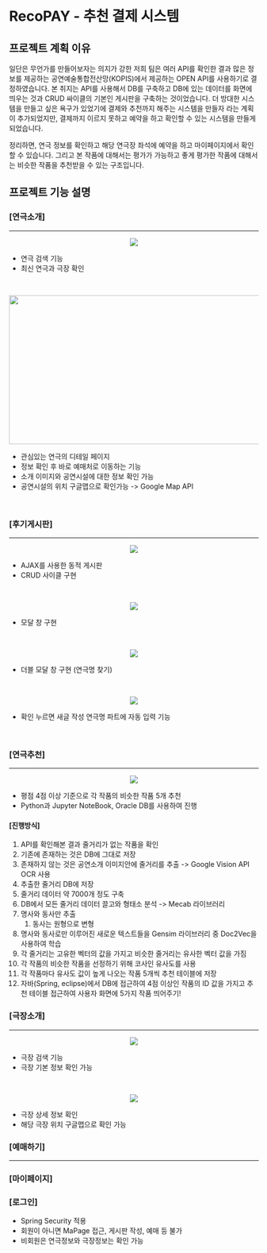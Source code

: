# RecoPAY - 추천 결제 시스템
## 프로젝트 계획 이유
일단은 무언가를 만들어보자는 의지가 강한 저희 팀은 여러 API를 확인한 결과 많은 정보를 제공하는 공연예술통합전산망(KOPIS)에서 제공하는 OPEN API를 사용하기로 결정하였습니다. 본 취지는 API를 사용해서 DB를 구축하고 DB에 있는 데이터를 화면에 띄우는 것과 CRUD 싸이클의 기본인 게시판을 구축하는 것이었습니다. 더 방대한 시스템을 만들고 싶은 욕구가 있었기에 결제와 추천까지 해주는 시스템을 만들자 라는 계획이 추가되었지만, 결제까지 이르지 못하고 예약을 하고 확인할 수 있는 시스템을 만들게 되었습니다.

정리하면, 연극 정보를 확인하고 해당 연극장 좌석에 예약을 하고 마이페이지에서 확인할 수 있습니다. 그리고 본 작품에 대해서는 평가가 가능하고 좋게 평가한 작품에 대해서는 비슷한 작품을 추천받을 수 있는 구조입니다.


## 프로젝트 기능 설명

### [연극소개] 
<hr/>
<p align="center"> <img src="img/th_1.JPG"></img> </p>

- 연극 검색 기능
- 최신 연극과 극장 확인 

<br/>
<p align="center"> <img src="img/th_2.JPG" width="600px" height="300px"></img> </p>

- 관심있는 연극의 디테일 페이지
- 정보 확인 후 바로 예매처로 이동하는 기능
- 소개 이미지와 공연시설에 대한 정보 확인 가능
- 공연시설의 위치 구글맵으로 확인가능 -> Google Map API


<br/>

### [후기게시판] 
<hr/>
<p align="center"> <img src="img/th_3.JPG"></img> </p>

- AJAX를 사용한 동적 게시판
- CRUD 사이클 구현

<br/>
<p align="center"> <img src="img/th_5.JPG"></img> </p>

- 모달 창 구현

<br/>
<p align="center"> <img src="img/th_6.jpg"></img> </p>

- 더블 모달 창 구현 (연극명 찾기)

<br/>
<p align="center"> <img src="img/th_7.JPG"></img> </p>

- 확인 누르면 새글 작성 연극명 파트에 자동 입력 기능

<br/>

### [연극추천] 
<hr/>
<p align="center"> <img src="img/th_8.JPG"></img> </p>

- 평점 4점 이상 기준으로 각 작품의 비슷한 작품 5개 추천
- Python과 Jupyter NoteBook, Oracle DB를 사용하여 진행
#### [진행방식]
1. API를 확인해본 결과 줄거리가 없는 작품을 확인
2. 기존에 존재하는 것은 DB에 그대로 저장
3. 존재하지 않는 것은 공연소개 이미지안에 줄거리를 추출 -> Google Vision API OCR 사용
4. 추출한 줄거리 DB에 저장
5. 줄거리 데이터 약 7000개 정도 구축 
6. DB에서 모든 줄거리 데이터 끌고와 형태소 분석 -> Mecab 라이브러리
7. 명사와 동사만 추출
   1. 동사는 원형으로 변형
8. 명사와 동사로만 이루어진 새로운 텍스트들을 Gensim 라이브러리 중 Doc2Vec을 사용하여 학습
9. 각 줄거리는 고유한 벡터의 값을 가지고 비슷한 줄거리는 유사한 벡터 값을 가짐
10. 각 작품의 비슷한 작품을 선정하기 위해 코사인 유사도를 사용
11. 각 작품마다 유사도 값이 높게 나오는 작품 5개씩 추천 테이블에 저장
12. 자바(Spring, eclipse)에서 DB에 접근하여 4점 이상인 작품의 ID 값을 가지고 추천 테이블 접근하여 사용자 화면에 5가지 작품 띄어주기!


### [극장소개] 
<hr/>
<p align="center"> <img src="img/th_9.JPG"></img> </p>

- 극장 검색 기능
- 극장 기본 정보 확인 가능

<br/>

<p align="center"> <img src="img/th_10.JPG"></img> </p>

- 극장 상세 정보 확인
- 해당 극장 위치 구글맵으로 확인 가능


### [예매하기] 
<hr/>


### [마이페이지]


### [로그인]

- Spring Security 적용
- 회원이 아니면 MaPage 접근, 게시판 작성, 예매 등 불가
- 비회원은 연극정보와 극장정보는 확인 가능
